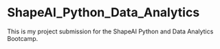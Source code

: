 # ShapeAI_Python_Data_Analytics
This is my project submission for the ShapeAI Python and Data Analytics Bootcamp.

